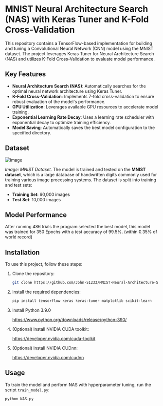 # MNIST Neural Architecture Search (NAS) with Keras Tuner and K-Fold Cross-Validation

This repository contains a TensorFlow-based implementation for building and tuning a Convolutional Neural Network (CNN) model using the MNIST dataset. The project leverages Keras Tuner for Neural Architecture Search (NAS) and utilizes K-Fold Cross-Validation to evaluate model performance.

## Key Features

- **Neural Architecture Search (NAS)**: Automatically searches for the optimal neural network architecture using Keras Tuner.
- **K-Fold Cross-Validation**: Implements 7-fold cross-validation to ensure robust evaluation of the model's performance.
- **GPU Utilization**: Leverages available GPU resources to accelerate model training.
- **Exponential Learning Rate Decay**: Uses a learning rate scheduler with exponential decay to optimize training efficiency.
- **Model Saving**: Automatically saves the best model configuration to the specified directory.

## Dataset
![image](https://github.com/user-attachments/assets/c93cefb2-0849-4495-acff-fed408f8357f)

*Image: MNIST Dataset.*
The model is trained and tested on the **MNIST dataset**, which is a large database of handwritten digits commonly used for training various image processing systems. The dataset is split into training and test sets:
- **Training Set**: 60,000 images
- **Test Set**: 10,000 images

## Model Performance

After running 486 trials the program selected the best model, this model was trained for 350 Epochs with a test accuracy of 99.5%. (within 0.35% of world record)
## Installation

To use this project, follow these steps:

1. Clone the repository:
    ```bash
    git clone https://github.com/John-S1233/MNIST-Neural-Architecture-Search-NAS-with-Keras-Tuner-and-K-Fold-Cross-Validation/NAS.py
    ```
2. Install the required dependencies:
    ```bash
    pip install tensorflow keras keras-tuner matplotlib scikit-learn
    ```
3. Install Python 3.9.0

    https://www.python.org/downloads/release/python-390/
   
4. (Optional) Install NVIDIA CUDA toolkit:

    https://developer.nvidia.com/cuda-toolkit

5. (Optional) Install NVIDIA CUDnn:

    https://developer.nvidia.com/cudnn

## Usage

To train the model and perform NAS with hyperparameter tuning, run the script `train_model.py`:

```bash
python NAS.py
